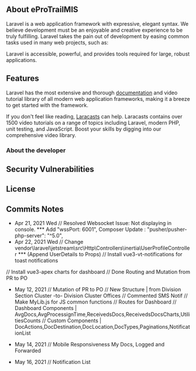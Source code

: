 ## About eProTrailMIS

Laravel is a web application framework with expressive, elegant syntax. We believe development must be an enjoyable and creative experience to be truly fulfilling. Laravel takes the pain out of development by easing common tasks used in many web projects, such as:


Laravel is accessible, powerful, and provides tools required for large, robust applications.

## Features

Laravel has the most extensive and thorough [documentation](https://laravel.com/docs) and video tutorial library of all modern web application frameworks, making it a breeze to get started with the framework.

If you don't feel like reading, [Laracasts](https://laracasts.com) can help. Laracasts contains over 1500 video tutorials on a range of topics including Laravel, modern PHP, unit testing, and JavaScript. Boost your skills by digging into our comprehensive video library.


### About the developer

## Security Vulnerabilities

## License

## Commits Notes

- Apr 21, 2021 Wed
// Resolved Websocket Issue: Not displaying in console.
*** Add "wssPort: 6001", Composer Update : "pusher/pusher-php-server": "^5.0",
- Apr 22, 2021 Wed
// Change vendor\laravel\jetstream\src\Http\Controllers\inertia\UserProfileController
*** (Append UserDetails to Props)
// Install vue3-vt-notifications for toast notifications

// Install vue3-apex charts for dashboard
// Done Routing and Mutation from PR to PO

- May 12, 2021
// Mutation of PR to PO
// New Structure | from Division Section Cluster -to- Division Cluster Offices
// Commented SMS Notif
// Make MyLib.js for JS common functions
// Routes for Dashboard
// Dashboard Components | AvgDocs,AvgProcessignTime,ReceivedsDocs,ReceivedsDocsCharts,UtilitiesCounts
// Custom Components | DocActions,DocDestination,DocLocation,DocTypes,Paginations,NotificationList

- May 14, 2021
// Mobile Responsiveness My Docs, Logged and Forwarded

- May 16, 2021
// Notification List